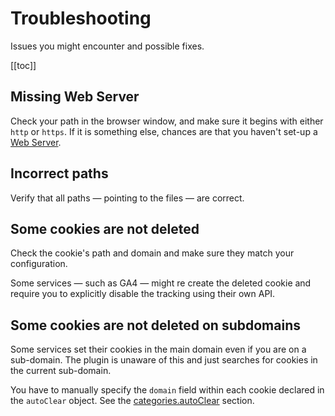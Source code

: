 # Troubleshooting
Issues you might encounter and possible fixes.

[[toc]]

## Missing Web Server
Check your path in the browser window, and make sure it begins with either `http` or `https`. If it is something else, chances are that you haven't set-up a [Web Server](https://developer.mozilla.org/en-US/docs/Learn/Common_questions/What_is_a_web_server).

## Incorrect paths
Verify that all paths — pointing to the files — are correct.

## Some cookies are not deleted
Check the cookie's path and domain and make sure they match your configuration.

Some services — such as GA4 — might re create the deleted cookie and require you to explicitly disable the tracking using their own API.

## Some cookies are not deleted on subdomains
Some services set their cookies in the main domain even if you are on a sub-domain. The plugin is unaware of this and just searches for cookies in the current sub-domain.

You have to manually specify the `domain` field within each cookie declared in the `autoClear` object. See the [categories.autoClear](/reference/configuration-reference.html#category-autoclear) section.